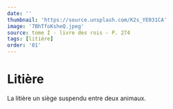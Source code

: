 ```yaml
---
date: ''
thumbnail: 'https://source.unsplash.com/K2s_YE031CA'
image: '7BhTfoKsheQ.jpeg'
source: tome I - livre des rois - P. 274
tags: [litière]
order: '01'
---
```


# Litière

La litière un siège suspendu entre deux animaux.
